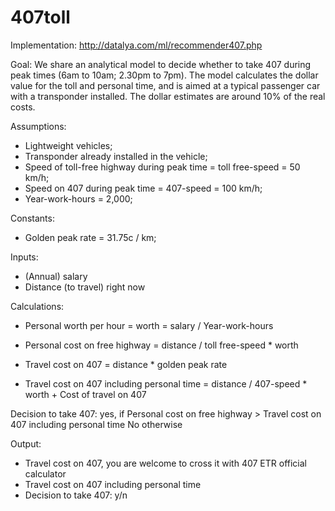# 407toll

Implementation: http://datalya.com/ml/recommender407.php

Goal: 
We share an analytical model to decide whether to take 407 during peak times (6am to 10am; 2.30pm to 7pm). The model calculates the dollar value for the toll and personal time, and is aimed at a typical passenger car with a transponder installed. The dollar estimates are around 10% of the real costs.

Assumptions:
- Lightweight vehicles;
- Transponder already installed in the vehicle;
- Speed of toll-free highway during peak time = toll free-speed = 50 km/h;
- Speed on 407 during peak time = 407-speed = 100 km/h;
- Year-work-hours = 2,000;

Constants:
- Golden peak rate = 31.75c / km;

Inputs:
- (Annual) salary
- Distance (to travel) right now

Calculations:
- Personal worth per hour = worth = salary / Year-work-hours
- Personal cost on free highway = distance / toll free-speed * worth

- Travel cost on 407 = distance * golden peak rate
- Travel cost on 407 including personal time = distance / 407-speed * worth + Cost of travel on 407

Decision to take 407: 
yes, if Personal cost on free highway > Travel cost on 407 including personal time
	No otherwise

Output: 
- Travel cost on 407, you are welcome to cross it with 407 ETR official calculator 
- Travel cost on 407 including personal time
- Decision to take 407: y/n
